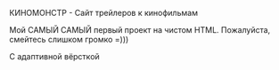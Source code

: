 КИНОМОНСТР - Сайт трейлеров к кинофильмам

Мой САМЫЙ САМЫЙ первый проект на чистом HTML. Пожалуйста, смейтесь слишком громко =)))

С адаптивной вёрсткой
